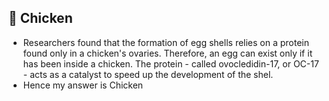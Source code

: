 
## 🐔 Chicken
* Researchers found that the formation of egg shells relies on a protein found only in a chicken's ovaries. Therefore, an egg can exist only if it has been inside a chicken. The protein - called ovocledidin-17, or OC-17 - acts as a catalyst to speed up the development of the shel.
* Hence my answer is Chicken
